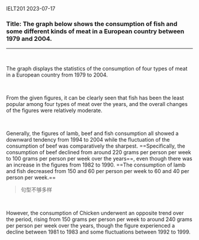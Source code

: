 IELT201 2023-07-17

### Title: The graph below shows the consumption of fish and some different kinds of meat in a European country between 1979 and 2004.

---

<br/>

The graph displays the statistics of the consumption of four types of meat in a European country from 1979 to 2004.

<br/>

From the given figures, it can be clearly seen that fish has been the least popular among four types of meat over the years, and the overall changes of the figures were relatively moderate.

<br/>

Generally, the figures of lamb, beef and fish consumption all showed a downward tendency from 1994 to 2004 while the fluctuation of the consumption of beef was comparatively the sharpest. ==Specifically, the consumption of beef declined from around 220 grams per person per week to 100 grams per person per week over the years==, even though there was an increase in the figures from 1982 to 1990. ==The consumption of lamb and fish decreased from 150 and 60 per person per week to 60 and 40 per person per week.==
>句型不够多样

<br/>

However, the consumption of Chicken underwent an opposite trend over the period, rising from 150 grams per person per week to around 240 grams per person per week over the years, though the figure experienced a decline between 1981 to 1983 and some fluctuations between 1992 to 1999.